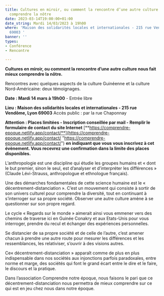 ```yaml
---
title: Cultures en miroir, ou comment la rencontre d’une autre culture nous fait mieux
  comprendre la nôtre
date: 2023-03-14T19:00:00+01:00
date_string: Mardi 14/03/2023 à 19h00
where: 'Maison des solidarités locales et internationales - 215 rue Vendôme, Lyon
  69003 '
banner: ''
types:
- Conférence
- Rencontre

---
```

**Cultures en miroir, ou comment la rencontre d’une autre culture nous fait mieux comprendre la nôtre.**

Rencontres avec quelques aspects de la culture Guinéenne et la culture Nord-Américaine: deux témoignages.

**Date : Mardi 14 mars à 19h00** - Entrée libre

**Lieu : Maison des solidarités locales et internationales - 215 rue Vendôme, Lyon 69003** Accès public : par la rue Chaponnay

**Attention : Places limitées - Inscription conseillée par mail - Remplir le formulaire de contact du site Internet** [**https://comprendre-epoque.netlify.app/contact/**](https://comprendre-epoque.netlify.app/contact/ "https://comprendre-epoque.netlify.app/contact/") **en indiquant que vous vous inscrivez à cet évènement. Vous recevrez une confirmation dans la limite des places disponibles.**

L’anthropologie est une discipline qui étudie les groupes humains et « dont le but premier, sinon le seul, est d’analyser et d’interpréter les différences » (Claude Lévi-Strauss, anthropologue et ethnologue français).

Une des démarches fondamentales de cette science humaine est le « décentrement-distanciation ». C’est un mouvement qui consiste à sortir de son univers culturel pour comprendre la diversité, tout en continuant à s’interroger sur sa propre société. Observer une autre culture amène à se questionner sur son propre regard.

Le cycle « Regards sur le monde » aimerait ainsi vous emmener vers des chemins de traverse ici en Guinée Conakry et aux Etats-Unis pour vous interroger, prendre du recul et échanger des expériences personnelles.

Se distancier de sa propre société et de celle de l’autre, c’est amener chacun à prendre une autre route pour mesurer les différences et les ressemblances, les relativiser, s’ouvrir à des visions autres.

Ce« décentrement-distanciation » apparaît comme de plus en plus indispensable dans nos sociétés aux injonctions parfois paradoxales, entre norme et marge, des sociétés qui font le grand écart entre le dire et le faire, le discours et la pratique.

Dans l’association Comprendre notre époque, nous faisons le pari que ce décentrement-distanciation nous permettra de mieux comprendre sur ce qui est en jeu chez nous dans notre époque.